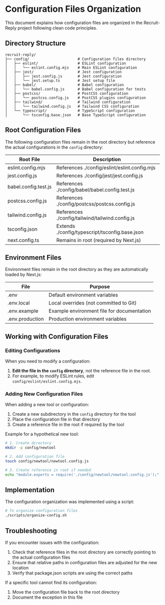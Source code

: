 # Configuration Files Organization

This document explains how configuration files are organized in the Recruit-Reply project following clean code principles.

## Directory Structure

```
recruit-reply/
├── config/                      # Configuration files directory
│   ├── eslint/                  # ESLint configuration
│   │   └── eslint.config.mjs    # Main ESLint configuration
│   ├── jest/                    # Jest configuration
│   │   ├── jest.config.js       # Jest configuration
│   │   └── jest.setup.ts        # Jest setup file
│   ├── babel/                   # Babel configuration
│   │   └── babel.config.js      # Babel configuration for tests
│   ├── postcss/                 # PostCSS configuration
│   │   └── postcss.config.js    # PostCSS plugins configuration
│   ├── tailwind/                # Tailwind configuration
│   │   └── tailwind.config.js   # Tailwind CSS configuration
│   └── typescript/              # TypeScript configuration
│       └── tsconfig.base.json   # Base TypeScript configuration
```

## Root Configuration Files

The following configuration files remain in the root directory but reference the actual configurations in the `config` directory:

| Root File             | Description                                          |
|-----------------------|------------------------------------------------------|
| eslint.config.mjs     | References ./config/eslint/eslint.config.mjs         |
| jest.config.js        | References ./config/jest/jest.config.js              |
| babel.config.test.js  | References ./config/babel/babel.config.test.js       |
| postcss.config.js     | References ./config/postcss/postcss.config.js        |
| tailwind.config.js    | References ./config/tailwind/tailwind.config.js      |
| tsconfig.json         | Extends ./config/typescript/tsconfig.base.json       |
| next.config.ts        | Remains in root (required by Next.js)                |

## Environment Files

Environment files remain in the root directory as they are automatically loaded by Next.js:

| File           | Purpose                                      |
|----------------|----------------------------------------------|
| .env           | Default environment variables                |
| .env.local     | Local overrides (not committed to Git)       |
| .env.example   | Example environment file for documentation   |
| .env.production| Production environment variables             |

## Working with Configuration Files

### Editing Configurations

When you need to modify a configuration:

1. **Edit the file in the `config` directory**, not the reference file in the root.
2. For example, to modify ESLint rules, edit `config/eslint/eslint.config.mjs`.

### Adding New Configuration Files

When adding a new tool or configuration:

1. Create a new subdirectory in the `config` directory for the tool
2. Place the configuration file in that directory
3. Create a reference file in the root if required by the tool

Example for a hypothetical new tool:

```bash
# 1. Create directory
mkdir -p config/newtool

# 2. Add configuration file
touch config/newtool/newtool.config.js

# 3. Create reference in root if needed
echo "module.exports = require('./config/newtool/newtool.config.js');" > newtool.config.js
```

## Implementation

The configuration organization was implemented using a script:

```bash
# To organize configuration files
./scripts/organize-config.sh
```

## Troubleshooting

If you encounter issues with the configuration:

1. Check that reference files in the root directory are correctly pointing to the actual configuration files
2. Ensure that relative paths in configuration files are adjusted for the new location
3. Verify that package.json scripts are using the correct paths

If a specific tool cannot find its configuration:

1. Move the configuration file back to the root directory
2. Document the exception in this file 